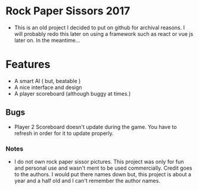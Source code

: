 # Rock Paper Sissors 2017

- This is an old project I decided to put on github for archival reasons. I will probably redo this later on using a framework such as react or vue js later on. In the meantime...

# Features

- A smart AI ( but, beatable )
- A nice interface and design
- A player scoreboard (although buggy at times.)

## Bugs

- Player 2 Scoreboard doesn't update during the game. You have to refresh in order for it to update properly.

### Notes

- I do not own rock paper sissor pictures. This project was only for fun and personal use and wasn't ment to be used commercially. Credit goes to the authors. I would put there names down but, this project is about a year and a half old and I can't remember the author names.
